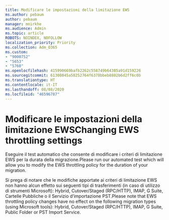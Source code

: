 ```yaml
---
title: Modificare le impostazioni della limitazione EWS
ms.author: pebaum
author: pebaum
manager: mnirkhe
ms.audience: Admin
ms.topic: article
ROBOTS: NOINDEX, NOFOLLOW
localization_priority: Priority
ms.collection: Adm_O365
ms.custom:
- "9000752"
- "5653"
- "5760"
ms.openlocfilehash: 415990669bafb2262c558749b64385a91d159226
ms.sourcegitcommit: 61308045a58252764f6378bbeb8802b6d2ff6c0b
ms.translationtype: HT
ms.contentlocale: it-IT
ms.lasthandoff: 08/08/2020
ms.locfileid: "46596787"
---
```

# <a name="changing-ews-throttling-settings"></a><span data-ttu-id="a042c-102">Modificare le impostazioni della limitazione EWS</span><span class="sxs-lookup"><span data-stu-id="a042c-102">Changing EWS throttling settings</span></span>

<span data-ttu-id="a042c-103">Eseguire il test automatico che consente di modificare i criteri di limitazione EWS per la durata della migrazione.</span><span class="sxs-lookup"><span data-stu-id="a042c-103">Please run our automated test which will allow you to modify the EWS throttling policy for the duration of your migration.</span></span>

<span data-ttu-id="a042c-104">Si prega di notare che le modifiche apportate ai criteri di limitazione EWS non hanno alcun effetto sui seguenti tipi di trasferimenti (in caso di utilizzo di strumenti Microsoft): Hybrid, Cutover/Staged (RPC/HTTP), IMAP, G Suite, Cartelle Pubbliche o il Servizio d’importazione PST.</span><span class="sxs-lookup"><span data-stu-id="a042c-104">Please note that EWS throttling policy changes have no effect on the following migration types (using Microsoft tools): Hybrid, Cutover/Staged (RPC/HTTP), IMAP, G Suite, Public Folder or PST Import Service.</span></span>